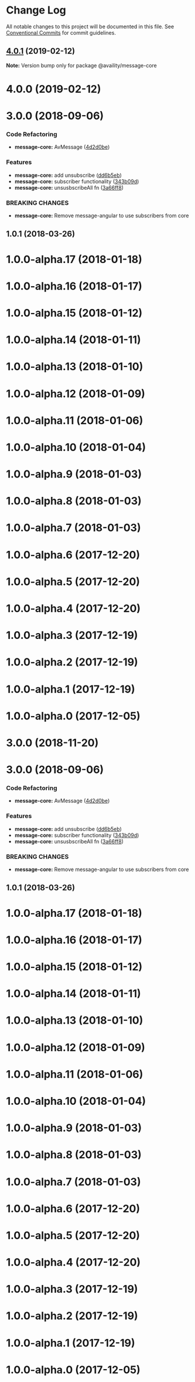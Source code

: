# Change Log

All notable changes to this project will be documented in this file.
See [Conventional Commits](https://conventionalcommits.org) for commit guidelines.

## [4.0.1](https://github.com/Availity/sdk-js/compare/@availity/message-core@4.0.0...@availity/message-core@4.0.1) (2019-02-12)

**Note:** Version bump only for package @availity/message-core





# 4.0.0 (2019-02-12)



# 3.0.0 (2018-09-06)


### Code Refactoring

* **message-core:** AvMessage ([4d2d0be](https://github.com/Availity/sdk-js/commit/4d2d0be))


### Features

* **message-core:** add unsubscribe ([dd6b5eb](https://github.com/Availity/sdk-js/commit/dd6b5eb))
* **message-core:** subscriber functionality ([343b09d](https://github.com/Availity/sdk-js/commit/343b09d))
* **message-core:** unsusbscribeAll fn ([3a66ff8](https://github.com/Availity/sdk-js/commit/3a66ff8))


### BREAKING CHANGES

* **message-core:** Remove message-angular to use subscribers from core



## 1.0.1 (2018-03-26)



# 1.0.0-alpha.17 (2018-01-18)



# 1.0.0-alpha.16 (2018-01-17)



# 1.0.0-alpha.15 (2018-01-12)



# 1.0.0-alpha.14 (2018-01-11)



# 1.0.0-alpha.13 (2018-01-10)



# 1.0.0-alpha.12 (2018-01-09)



# 1.0.0-alpha.11 (2018-01-06)



# 1.0.0-alpha.10 (2018-01-04)



# 1.0.0-alpha.9 (2018-01-03)



# 1.0.0-alpha.8 (2018-01-03)



# 1.0.0-alpha.7 (2018-01-03)



# 1.0.0-alpha.6 (2017-12-20)



# 1.0.0-alpha.5 (2017-12-20)



# 1.0.0-alpha.4 (2017-12-20)



# 1.0.0-alpha.3 (2017-12-19)



# 1.0.0-alpha.2 (2017-12-19)



# 1.0.0-alpha.1 (2017-12-19)



# 1.0.0-alpha.0 (2017-12-05)





<a name="3.0.0"></a>
# 3.0.0 (2018-11-20)



<a name="3.0.0"></a>
# 3.0.0 (2018-09-06)


### Code Refactoring

* **message-core:** AvMessage ([4d2d0be](https://github.com/Availity/sdk-js/commit/4d2d0be))


### Features

* **message-core:** add unsubscribe ([dd6b5eb](https://github.com/Availity/sdk-js/commit/dd6b5eb))
* **message-core:** subscriber functionality ([343b09d](https://github.com/Availity/sdk-js/commit/343b09d))
* **message-core:** unsusbscribeAll fn ([3a66ff8](https://github.com/Availity/sdk-js/commit/3a66ff8))


### BREAKING CHANGES

* **message-core:** Remove message-angular to use subscribers from core



<a name="1.0.1"></a>
## 1.0.1 (2018-03-26)



<a name="1.0.0-alpha.17"></a>
# 1.0.0-alpha.17 (2018-01-18)



<a name="1.0.0-alpha.16"></a>
# 1.0.0-alpha.16 (2018-01-17)



<a name="1.0.0-alpha.15"></a>
# 1.0.0-alpha.15 (2018-01-12)



<a name="1.0.0-alpha.14"></a>
# 1.0.0-alpha.14 (2018-01-11)



<a name="1.0.0-alpha.13"></a>
# 1.0.0-alpha.13 (2018-01-10)



<a name="1.0.0-alpha.12"></a>
# 1.0.0-alpha.12 (2018-01-09)



<a name="1.0.0-alpha.11"></a>
# 1.0.0-alpha.11 (2018-01-06)



<a name="1.0.0-alpha.10"></a>
# 1.0.0-alpha.10 (2018-01-04)



<a name="1.0.0-alpha.9"></a>
# 1.0.0-alpha.9 (2018-01-03)



<a name="1.0.0-alpha.8"></a>
# 1.0.0-alpha.8 (2018-01-03)



<a name="1.0.0-alpha.7"></a>
# 1.0.0-alpha.7 (2018-01-03)



<a name="1.0.0-alpha.6"></a>
# 1.0.0-alpha.6 (2017-12-20)



<a name="1.0.0-alpha.5"></a>
# 1.0.0-alpha.5 (2017-12-20)



<a name="1.0.0-alpha.4"></a>
# 1.0.0-alpha.4 (2017-12-20)



<a name="1.0.0-alpha.3"></a>
# 1.0.0-alpha.3 (2017-12-19)



<a name="1.0.0-alpha.2"></a>
# 1.0.0-alpha.2 (2017-12-19)



<a name="1.0.0-alpha.1"></a>
# 1.0.0-alpha.1 (2017-12-19)



<a name="1.0.0-alpha.0"></a>
# 1.0.0-alpha.0 (2017-12-05)
